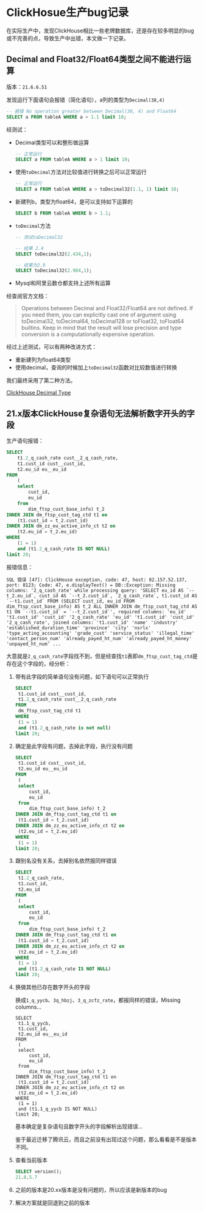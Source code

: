 

# ClickHosue生产bug记录

在实际生产中，发现ClickHouse相比一些老牌数据库，还是存在较多明显的bug或不完善的点，导致生产中出错，本文做一下记录。

## Decimal and Float32/Float64类型之间不能进行运算

版本：`21.6.6.51`

发现运行下面语句会报错（简化语句），a列的类型为`Decimal(38,4)`

```sql
-- 报错 No operation greater between Decimal(38, 4) and Float64
SELECT a FROM tableA WHERE a > 1.1 limit 10;
```

经测试：

- Decimal类型可以和整形做运算

  ```sql
  -- 正常运行
  SELECT a FROM tableA WHERE a > 1 limit 10;
  ```

- 使用`toDecimal`方法对比较值进行转换之后可以正常运行

  ```sql
  -- 正常运行
  SELECT a FROM tableA WHERE a > toDecimal32(1.1, 1) limit 10;
  ```

- 新建列b，类型为float64，是可以支持如下运算的

  ```sql
  SELECT b FROM tableA WHERE b > 1.1;
  ```

- `toDecimal`方法

  ```sql
  -- 测试toDecimal32 
  
  -- 结果 2.4
  SELECT toDecimal32(2.434,1);
  
  -- 结果为2.9
  SELECT toDecimal32(2.984,1);
  ```

- Mysql和阿里云数仓都支持上述所有运算

经查阅官方文档：

>Operations between Decimal and Float32/Float64 are not defined. If you need them, you can explicitly cast one of argument using toDecimal32, toDecimal64, toDecimal128 or toFloat32, toFloat64 builtins. Keep in mind that the result will lose precision and type conversion is a computationally expensive operation.

经过上述测试，可以有两种改进方式：

- 重新建列为float64类型
- 使用decimal，查询的时候加上`toDecimal32`函数对比较数值进行转换

我们最终采用了第二种方法。

[ClickHouse Decimal Type](https://clickhouse.tech/docs/en/sql-reference/data-types/decimal/)

## 21.x版本ClickHouse复杂语句无法解析数字开头的字段

生产语句报错：

```sql
SELECT
	t1.2_q_cash_rate cust__2_q_cash_rate,
	t1.cust_id cust__cust_id,
	t2.eu_id eu__eu_id
FROM
	(
	select
		cust_id,
		eu_id
	from
		dim_ftsp_cust_base_info) t_2
INNER JOIN dm_ftsp_cust_tag_ctd t1 on
	(t1.cust_id = t_2.cust_id)
INNER JOIN dm_zz_eu_active_info_ct t2 on
	(t2.eu_id = t_2.eu_id)
WHERE
	(1 = 1)
	and (t1.2_q_cash_rate IS NOT NULL)
limit 20;
```

报错信息：

```
SQL 错误 [47]: ClickHouse exception, code: 47, host: 82.157.52.137, port: 8123; Code: 47, e.displayText() = DB::Exception: Missing columns: '2_q_cash_rate' while processing query: 'SELECT eu_id AS `--t_2.eu_id`, cust_id AS `--t_2.cust_id`, `2_q_cash_rate`, t1.cust_id AS `--t1.cust_id` FROM (SELECT cust_id, eu_id FROM dim_ftsp_cust_base_info) AS t_2 ALL INNER JOIN dm_ftsp_cust_tag_ctd AS t1 ON `--t1.cust_id` = `--t_2.cust_id`', required columns: 'eu_id' 't1.cust_id' 'cust_id' '2_q_cash_rate' 'eu_id' 't1.cust_id' 'cust_id' '2_q_cash_rate', joined columns: 't1.cust_id' 'name' 'industry' 'established_duration_time' 'province' 'city' 'nsrlx' 'type_acting_accounting' 'grade_cust' 'service_status' 'illegal_time' 'contact_person_num' 'already_payed_ht_num' 'already_payed_ht_money' 'unpayed_ht_num' ...
```

大意就是`2_q_cash_rate`字段找不到，但是经查找`t1`表即`dm_ftsp_cust_tag_ctd`是存在这个字段的，经分析：

1. 带有此字段的简单语句没有问题，如下语句可以正常执行

   ```sql
   SELECT
   	t1.cust_id cust__cust_id,
   	t1.2_q_cash_rate cust__2_q_cash_rate
   FROM
   	dm_ftsp_cust_tag_ctd t1
   WHERE
   	(1 = 1)
   	and (t1.2_q_cash_rate is not null)
   limit 20;
   ```

2. 确定是此字段有问题，去掉此字段，执行没有问题

   ```sql
   SELECT
   	t1.cust_id cust__cust_id,
   	t2.eu_id eu__eu_id
   FROM
   	(
   	select
   		cust_id,
   		eu_id
   	from
   		dim_ftsp_cust_base_info) t_2
   INNER JOIN dm_ftsp_cust_tag_ctd t1 on
   	(t1.cust_id = t_2.cust_id)
   INNER JOIN dm_zz_eu_active_info_ct t2 on
   	(t2.eu_id = t_2.eu_id)
   WHERE
   	(1 = 1)
   limit 20;
   ```

3. 跟别名没有关系，去掉别名依然报同样错误

   ```sql
   SELECT
   	t1.2_q_cash_rate,
   	t1.cust_id,
   	t2.eu_id
   FROM
   	(
   	select
   		cust_id,
   		eu_id
   	from
   		dim_ftsp_cust_base_info) t_2
   INNER JOIN dm_ftsp_cust_tag_ctd t1 on
   	(t1.cust_id = t_2.cust_id)
   INNER JOIN dm_zz_eu_active_info_ct t2 on
   	(t2.eu_id = t_2.eu_id)
   WHERE
   	(1 = 1)
   	and (t1.2_q_cash_rate IS NOT NULL)
   limit 20;
   ```

4. 换做其他已存在数字开头的字段

   换成`1_q_yycb`、`3q_hbzj`、`3_q_zcfz_rate`，都报同样的错误，Missing columns...

   ```
   SELECT
   	t1.1_q_yycb,
   	t1.cust_id,
   	t2.eu_id eu__eu_id
   FROM
   	(
   	select
   		cust_id,
   		eu_id
   	from
   		dim_ftsp_cust_base_info) t_2
   INNER JOIN dm_ftsp_cust_tag_ctd t1 on
   	(t1.cust_id = t_2.cust_id)
   INNER JOIN dm_zz_eu_active_info_ct t2 on
   	(t2.eu_id = t_2.eu_id)
   WHERE
   	(1 = 1)
   	and (t1.1_q_yycb IS NOT NULL)
   limit 20;
   ```

   基本确定是复杂语句且数字开头的字段解析出现错误...

   鉴于最近迁移了腾讯云，而且之前没有出现过这个问题，那么看看是不是版本不同。

5. 查看当前版本

   ```sql
   SELECT version();
   21.8.5.7
   ```

6. 之前的版本是20.xx版本是没有问题的，所以应该是新版本的bug

7. 解决方案就是回退到之前的版本


